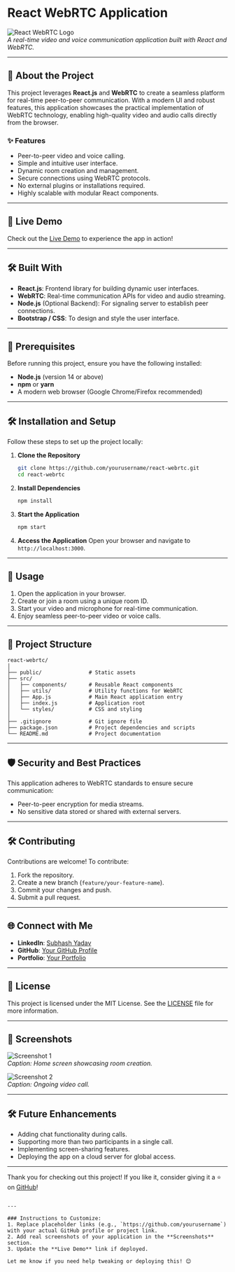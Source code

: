 # React WebRTC Application

![React WebRTC Logo](https://via.placeholder.com/728x90.png?text=Your+Project+Banner)  
*A real-time video and voice communication application built with React and WebRTC.*

---

## 📖 About the Project

This project leverages **React.js** and **WebRTC** to create a seamless platform for real-time peer-to-peer communication. With a modern UI and robust features, this application showcases the practical implementation of WebRTC technology, enabling high-quality video and audio calls directly from the browser.

### ✨ Features
- Peer-to-peer video and voice calling.
- Simple and intuitive user interface.
- Dynamic room creation and management.
- Secure connections using WebRTC protocols.
- No external plugins or installations required.
- Highly scalable with modular React components.

---

## 🚀 Live Demo

Check out the [Live Demo](#) to experience the app in action!

---

## 🛠️ Built With

- **React.js**: Frontend library for building dynamic user interfaces.
- **WebRTC**: Real-time communication APIs for video and audio streaming.
- **Node.js** (Optional Backend): For signaling server to establish peer connections.
- **Bootstrap / CSS**: To design and style the user interface.

---

## 📑 Prerequisites

Before running this project, ensure you have the following installed:
- **Node.js** (version 14 or above)
- **npm** or **yarn**
- A modern web browser (Google Chrome/Firefox recommended)

---

## 🛠️ Installation and Setup

Follow these steps to set up the project locally:

1. **Clone the Repository**
   ```bash
   git clone https://github.com/yourusername/react-webrtc.git
   cd react-webrtc
   ```

2. **Install Dependencies**
   ```bash
   npm install
   ```

3. **Start the Application**
   ```bash
   npm start
   ```

4. **Access the Application**
   Open your browser and navigate to `http://localhost:3000`.

---

## 🌟 Usage

1. Open the application in your browser.
2. Create or join a room using a unique room ID.
3. Start your video and microphone for real-time communication.
4. Enjoy seamless peer-to-peer video or voice calls.

---

## 📂 Project Structure

```
react-webrtc/
│
├── public/               # Static assets
├── src/
│   ├── components/       # Reusable React components
│   ├── utils/            # Utility functions for WebRTC
│   ├── App.js            # Main React application entry
│   ├── index.js          # Application root
│   └── styles/           # CSS and styling
│
├── .gitignore            # Git ignore file
├── package.json          # Project dependencies and scripts
└── README.md             # Project documentation
```

---

## 🛡️ Security and Best Practices

This application adheres to WebRTC standards to ensure secure communication:
- Peer-to-peer encryption for media streams.
- No sensitive data stored or shared with external servers.

---

## 🛠️ Contributing

Contributions are welcome! To contribute:
1. Fork the repository.
2. Create a new branch (`feature/your-feature-name`).
3. Commit your changes and push.
4. Submit a pull request.

---

## 🌐 Connect with Me

- **LinkedIn**: [Subhash Yadav](https://www.linkedin.com/in/your-profile)  
- **GitHub**: [Your GitHub Profile](https://github.com/yourusername)  
- **Portfolio**: [Your Portfolio](https://yourportfolio.com)

---

## 📃 License

This project is licensed under the MIT License. See the [LICENSE](LICENSE) file for more information.

---

## 📸 Screenshots

![Screenshot 1](https://via.placeholder.com/728x400.png?text=Screenshot+1)  
*Caption: Home screen showcasing room creation.*

![Screenshot 2](https://via.placeholder.com/728x400.png?text=Screenshot+2)  
*Caption: Ongoing video call.*

---

## 🛠️ Future Enhancements

- Adding chat functionality during calls.
- Supporting more than two participants in a single call.
- Implementing screen-sharing features.
- Deploying the app on a cloud server for global access.

---

Thank you for checking out this project! If you like it, consider giving it a ⭐ on [GitHub](https://github.com/yourusername/react-webrtc)!
```

---

### Instructions to Customize:
1. Replace placeholder links (e.g., `https://github.com/yourusername`) with your actual GitHub profile or project link.
2. Add real screenshots of your application in the **Screenshots** section.
3. Update the **Live Demo** link if deployed. 

Let me know if you need help tweaking or deploying this! 😊
